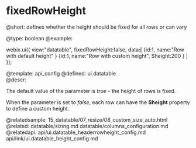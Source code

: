 fixedRowHeight
=============


@short: 
	defines whether the height should be fixed for all rows or can vary

@type: boolean
@example:

webix.ui({
    view:"datatable",
    fixedRowHeight:false,
    data:[
      {id:1, name:"Row with default height" }
      {id:1, name:"Row with custom height", $height:200 }
    ]
});

@template:	api_config
@defined:	ui.datatable	
@descr:

The default value of the parameter is <i>true</i> - the height of rows is fixed. 

When the parameter is set to <i>false</i>, each row can have the **$height** property to define a custom height. 

@relatedsample:
    15_datatable/07_resize/08_custom_size_auto.html
@related:
	datatable/sizing.md
    datatable/columns_configuration.md
@relatedapi:
	api/ui.datatable_headerrowheight_config.md
    api/link/ui.datatable_height_config.md

